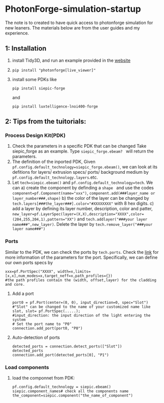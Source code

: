 # PhotonForge-simulation-startup
The note is to created to have quick access to photonforge simulation for new leaners. The materials below are from the user guides and my experience.

## 1: Installation
1) install Tidy3D, and run an example provided in the [website](https://docs.flexcompute.com/projects/tidy3d/en/latest/)
2) 
   ```
   pip install "photonforge[live_viewer]"
   ```
5) install some PDKs like
   ```
   pip install siepic-forge
   ```
   and
   ```
   pip install luxtelligence-lnoi400-forge
   ```

## 2: Tips from the tuitorials:
### Process Design Kit(PDK)
1) Check the parameters in a specific PDK that can be changed Take siepic_forge as an example. Type ```siepic_forge.ebeam? ``` will return the parameters.
2) The definition of the inported PDK, Given ```pf.config.default_technology=siepic_forge.ebeam()```, we can look at its defitions for layers/ extrusion specs/ ports/ background medium by ```pf.config.default_technology.layers```.etc.
3) Let ```tech=siepic.ebeam()``` and ```pf.config.default_technology=tech```. We can
      a) create the component by definding a ```shape ``` and use the codes ```component=pf.Component(name="xxx")```, ```component.add(###layer_name or layer_number###,shape)```
      b) the color of the layer can be changed by ```tech.layers[###the_layer###].color="#XXXXXXXX"``` with 8 hex digits.
      c) add a layer by defining its layer number, description, color and patter, ```new_layer=pf.LayerSpec(layer=(X,X),description="XXXX",color=(204,255,204,1),pattern="XX")``` and ```tech.addlayer("###your layer name###",new_layer)```. Delete the layer by ```tech.remove_layer("###your layer name###")```
### Ports
Similar to the PDK, we can check the ports by ```tech.ports```. Check the [link](https://docs.flexcompute.com/projects/photonforge/en/latest/_autosummary/photonforge.PortSpec.html#photonforge.PortSpec.polarization) for more information of the parameters for the port.
Specifically, we can define our own ports specs by 
```
xxx=pf.PortSpec("XXXX", width=x,limits=[x,x],num_modes=x,target_neff=x,path_profiles={})
#the path profiles contain the (width, offset,layer) for the cladding and core.
````
1) Add a port
   ```
   port0 = pf.Port(center=(0, 0), input_direction=0, spec="Slot")
   #"Slot" can be changed to the name of your customized name like slot, slot= pf.PortSpec(.....);
   #input_direction: the input direction of the light entering the system
   # Set the port name to "P0"
   connection.add_port(port0, "P0")
   ```
2) Auto-detection of ports
   ```
   detected_ports = connection.detect_ports(["Slot"])
   detected_ports
   connection.add_port(detected_ports[0], "P1")
   ```
### Load components
   1) load the componnet from PDK:
      ```
      pf.config.default_technology = siepic.ebeam()
      siepic.component_names# check all the components name
      the_component=siepic.component("the_name_of_component")

   
